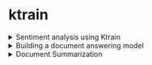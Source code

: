 <h1 id="ktrain">ktrain</h1>

<div style='width:1000px;margin:auto'>

<details><summary>Sentiment analysis using Ktrain</summary>
<a href="./0_notebooks/9.07. Sentiment analysis using Ktrain.html">notebook</a>
</details>

<details><summary>Building a document answering model</summary>
<a href="./0_notebooks/9.08. Building a document answering model .html">notebook</a>
</details>

<details><summary>Document Summarization</summary>
<a href="./0_notebooks/9.09. Document summarization.html">notebook</a>
</details>	

</div>